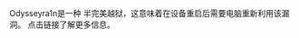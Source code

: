 Odysseyra1n是一种 <router-link to="/types-of-jailbreak/#semi-tethered-jailbreaks">半完美越狱</router-link>，这意味着在设备重启后需要电脑重新利用该漏洞。 点击链接了解更多信息。